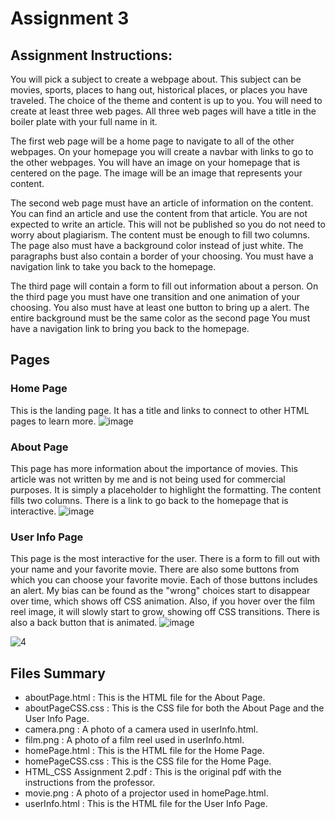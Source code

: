# Assignment 3

## Assignment Instructions:

You will pick a subject to create a webpage about. This subject can be movies, sports, places to
hang out, historical places, or places you have traveled. The choice of the theme and content is
up to you. You will need to create at least three web pages. All three web pages will have a title
in the boiler plate with your full name in it.

The first web page will be a home page to navigate to all of the other webpages. On your
homepage you will create a navbar with links to go to the other webpages. You will have an
image on your homepage that is centered on the page. The image will be an image that
represents your content.

The second web page must have an article of information on the content. You can find an article
and use the content from that article. You are not expected to write an article. This will not be
published so you do not need to worry about plagiarism. The content must be enough to fill two
columns. The page also must have a background color instead of just white. The paragraphs
bust also contain a border of your choosing. You must have a navigation link to take you back to
the homepage.

The third page will contain a form to fill out information about a person. On the third page you
must have one transition and one animation of your choosing. You also must have at least one
button to bring up a alert. The entire background must be the same color as the second page
You must have a navigation link to bring you back to the homepage.

## Pages
### Home Page
This is the landing page. It has a title and links to connect to other HTML pages to learn more.
![image](https://github.com/stella-craig/Web-Application-Development-1/assets/112723364/15809b1d-ef85-4fe6-8a0b-ead9420cc6cf)

### About Page
This page has more information about the importance of movies. This article was not written by me and 
is not being used for commercial purposes. It is simply a placeholder to highlight the formatting. The content
fills two columns. There is a link to go back to the homepage that is interactive.
![image](https://github.com/stella-craig/Web-Application-Development-1/assets/112723364/0c4f73d7-8801-44cd-9a40-a011d219e959)

### User Info Page
This page is the most interactive for the user. There is a form to fill out with your name and your favorite movie. There 
are also some buttons from which you can choose your favorite movie. Each of those buttons includes an alert. 
My bias can be found as the "wrong" choices start to disappear over time, which shows off CSS animation. Also, if you hover over the 
film reel image, it will slowly start to grow, showing off CSS transitions. There is also a back button that is animated.
![image](https://github.com/stella-craig/Web-Application-Development-1/assets/112723364/3bff3763-53cf-4fbe-b0bb-544588d5800e)

![4](https://github.com/stella-craig/Web-Application-Development-1/assets/112723364/f843471f-d9fe-4bb7-b64c-87f3492ed36f)



## Files Summary
+ aboutPage.html : This is the HTML file for the About Page.
+ aboutPageCSS.css : This is the CSS file for both the About Page and the User Info Page.
+ camera.png : A photo of a camera used in userInfo.html.
+ film.png : A photo of a film reel used in userInfo.html.
+ homePage.html : This is the HTML file for the Home Page.
+ homePageCSS.css : This is the CSS file for the Home Page.
+ HTML_CSS Assignment 2.pdf : This is the original pdf with the instructions from the professor.
+ movie.png : A photo of a projector used in homePage.html.
+ userInfo.html : This is the HTML file for the User Info Page.








